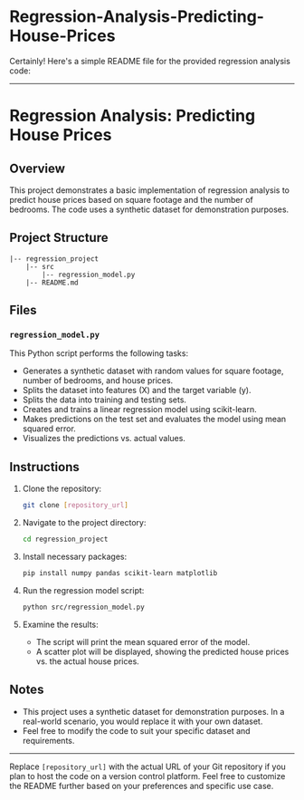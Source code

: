 # Regression-Analysis-Predicting-House-Prices

Certainly! Here's a simple README file for the provided regression analysis code:

---

# Regression Analysis: Predicting House Prices

## Overview

This project demonstrates a basic implementation of regression analysis to predict house prices based on square footage and the number of bedrooms. The code uses a synthetic dataset for demonstration purposes.

## Project Structure

```
|-- regression_project
    |-- src
        |-- regression_model.py
    |-- README.md
```

## Files

### `regression_model.py`

This Python script performs the following tasks:

- Generates a synthetic dataset with random values for square footage, number of bedrooms, and house prices.
- Splits the dataset into features (X) and the target variable (y).
- Splits the data into training and testing sets.
- Creates and trains a linear regression model using scikit-learn.
- Makes predictions on the test set and evaluates the model using mean squared error.
- Visualizes the predictions vs. actual values.

## Instructions

1. Clone the repository:

    ```bash
    git clone [repository_url]
    ```

2. Navigate to the project directory:

    ```bash
    cd regression_project
    ```

3. Install necessary packages:

    ```bash
    pip install numpy pandas scikit-learn matplotlib
    ```

4. Run the regression model script:

    ```bash
    python src/regression_model.py
    ```

5. Examine the results:

    - The script will print the mean squared error of the model.
    - A scatter plot will be displayed, showing the predicted house prices vs. the actual house prices.

## Notes

- This project uses a synthetic dataset for demonstration purposes. In a real-world scenario, you would replace it with your own dataset.
- Feel free to modify the code to suit your specific dataset and requirements.

---

Replace `[repository_url]` with the actual URL of your Git repository if you plan to host the code on a version control platform. Feel free to customize the README further based on your preferences and specific use case.
